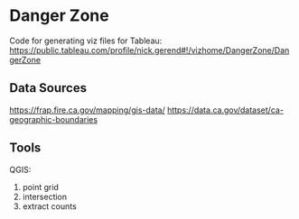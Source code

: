 # Danger Zone
Code for generating viz files for Tableau:
https://public.tableau.com/profile/nick.gerend#!/vizhome/DangerZone/DangerZone

## Data Sources
https://frap.fire.ca.gov/mapping/gis-data/
https://data.ca.gov/dataset/ca-geographic-boundaries

## Tools
QGIS:
1. point grid
2. intersection
3. extract counts
